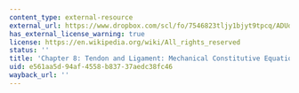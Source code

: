 ```yaml
---
content_type: external-resource
external_url: https://www.dropbox.com/scl/fo/7546823tljy1bjyt9tpcq/ADUd6ulIsUMKduAIgM4VvtE/Chapters/Chapter%208%20Ligaments%20and%20Tendons?dl=0&rlkey=k1xjxujib4qod0q2pu12nvmyx&subfolder_nav_tracking=1
has_external_license_warning: true
license: https://en.wikipedia.org/wiki/All_rights_reserved
status: ''
title: 'Chapter 8: Tendon and Ligament: Mechanical Constitutive Equations and Biomechanics'
uid: e561aa5d-94af-4558-b837-37aedc38fc46
wayback_url: ''
---
```

